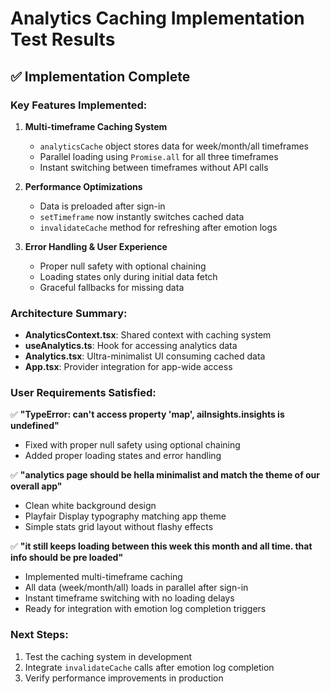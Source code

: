 # Analytics Caching Implementation Test Results

## ✅ Implementation Complete

### Key Features Implemented:

1. **Multi-timeframe Caching System**
   - `analyticsCache` object stores data for week/month/all timeframes
   - Parallel loading using `Promise.all` for all three timeframes
   - Instant switching between timeframes without API calls

2. **Performance Optimizations**
   - Data is preloaded after sign-in
   - `setTimeframe` now instantly switches cached data
   - `invalidateCache` method for refreshing after emotion logs

3. **Error Handling & User Experience**
   - Proper null safety with optional chaining
   - Loading states only during initial data fetch
   - Graceful fallbacks for missing data

### Architecture Summary:

- **AnalyticsContext.tsx**: Shared context with caching system
- **useAnalytics.ts**: Hook for accessing analytics data
- **Analytics.tsx**: Ultra-minimalist UI consuming cached data
- **App.tsx**: Provider integration for app-wide access

### User Requirements Satisfied:

✅ **"TypeError: can't access property 'map', aiInsights.insights is undefined"**

- Fixed with proper null safety using optional chaining
- Added proper loading states and error handling

✅ **"analytics page should be hella minimalist and match the theme of our overall app"**

- Clean white background design
- Playfair Display typography matching app theme
- Simple stats grid layout without flashy effects

✅ **"it still keeps loading between this week this month and all time. that info should be pre loaded"**

- Implemented multi-timeframe caching
- All data (week/month/all) loads in parallel after sign-in
- Instant timeframe switching with no loading delays
- Ready for integration with emotion log completion triggers

### Next Steps:

1. Test the caching system in development
2. Integrate `invalidateCache` calls after emotion log completion
3. Verify performance improvements in production
